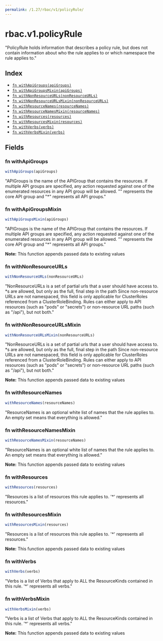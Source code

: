 ```yaml
---
permalink: /1.27/rbac/v1/policyRule/
---
```


# rbac.v1.policyRule

"PolicyRule holds information that describes a policy rule, but does not contain information about who the rule applies to or which namespace the rule applies to."

## Index

* [`fn withApiGroups(apiGroups)`](#fn-withapigroups)
* [`fn withApiGroupsMixin(apiGroups)`](#fn-withapigroupsmixin)
* [`fn withNonResourceURLs(nonResourceURLs)`](#fn-withnonresourceurls)
* [`fn withNonResourceURLsMixin(nonResourceURLs)`](#fn-withnonresourceurlsmixin)
* [`fn withResourceNames(resourceNames)`](#fn-withresourcenames)
* [`fn withResourceNamesMixin(resourceNames)`](#fn-withresourcenamesmixin)
* [`fn withResources(resources)`](#fn-withresources)
* [`fn withResourcesMixin(resources)`](#fn-withresourcesmixin)
* [`fn withVerbs(verbs)`](#fn-withverbs)
* [`fn withVerbsMixin(verbs)`](#fn-withverbsmixin)

## Fields

### fn withApiGroups

```ts
withApiGroups(apiGroups)
```

"APIGroups is the name of the APIGroup that contains the resources.  If multiple API groups are specified, any action requested against one of the enumerated resources in any API group will be allowed. \"\" represents the core API group and \"*\" represents all API groups."

### fn withApiGroupsMixin

```ts
withApiGroupsMixin(apiGroups)
```

"APIGroups is the name of the APIGroup that contains the resources.  If multiple API groups are specified, any action requested against one of the enumerated resources in any API group will be allowed. \"\" represents the core API group and \"*\" represents all API groups."

**Note:** This function appends passed data to existing values

### fn withNonResourceURLs

```ts
withNonResourceURLs(nonResourceURLs)
```

"NonResourceURLs is a set of partial urls that a user should have access to.  *s are allowed, but only as the full, final step in the path Since non-resource URLs are not namespaced, this field is only applicable for ClusterRoles referenced from a ClusterRoleBinding. Rules can either apply to API resources (such as \"pods\" or \"secrets\") or non-resource URL paths (such as \"/api\"),  but not both."

### fn withNonResourceURLsMixin

```ts
withNonResourceURLsMixin(nonResourceURLs)
```

"NonResourceURLs is a set of partial urls that a user should have access to.  *s are allowed, but only as the full, final step in the path Since non-resource URLs are not namespaced, this field is only applicable for ClusterRoles referenced from a ClusterRoleBinding. Rules can either apply to API resources (such as \"pods\" or \"secrets\") or non-resource URL paths (such as \"/api\"),  but not both."

**Note:** This function appends passed data to existing values

### fn withResourceNames

```ts
withResourceNames(resourceNames)
```

"ResourceNames is an optional white list of names that the rule applies to.  An empty set means that everything is allowed."

### fn withResourceNamesMixin

```ts
withResourceNamesMixin(resourceNames)
```

"ResourceNames is an optional white list of names that the rule applies to.  An empty set means that everything is allowed."

**Note:** This function appends passed data to existing values

### fn withResources

```ts
withResources(resources)
```

"Resources is a list of resources this rule applies to. '*' represents all resources."

### fn withResourcesMixin

```ts
withResourcesMixin(resources)
```

"Resources is a list of resources this rule applies to. '*' represents all resources."

**Note:** This function appends passed data to existing values

### fn withVerbs

```ts
withVerbs(verbs)
```

"Verbs is a list of Verbs that apply to ALL the ResourceKinds contained in this rule. '*' represents all verbs."

### fn withVerbsMixin

```ts
withVerbsMixin(verbs)
```

"Verbs is a list of Verbs that apply to ALL the ResourceKinds contained in this rule. '*' represents all verbs."

**Note:** This function appends passed data to existing values